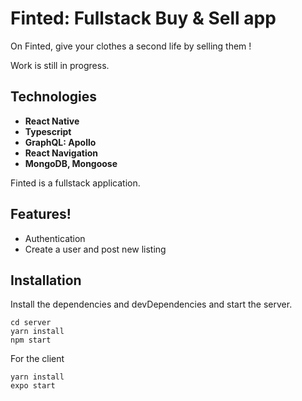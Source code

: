 # Finted: Fullstack Buy & Sell app

On Finted, give your clothes a second life by selling them !

Work is still in progress.

## Technologies

- **React Native**
- **Typescript**
- **GraphQL: Apollo**
- **React Navigation**
- **MongoDB, Mongoose**

Finted is a fullstack application.

## Features!

- Authentication
- Create a user and post new listing

## Installation

Install the dependencies and devDependencies and start the server.

```
cd server
yarn install
npm start
```

For the client

```
yarn install
expo start
```
